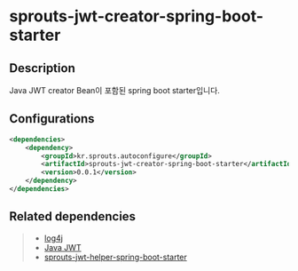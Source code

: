 # sprouts-jwt-creator-spring-boot-starter

## Description
Java JWT creator Bean이 포함된 spring boot starter입니다.

## Configurations
```xml
<dependencies>
    <dependency>
        <groupId>kr.sprouts.autoconfigure</groupId>
        <artifactId>sprouts-jwt-creator-spring-boot-starter</artifactId>
        <version>0.0.1</version>
    </dependency>
</dependencies>
```

## Related dependencies
> * [log4j](https://logging.apache.org/log4j/2.x/)
> * [Java JWT](https://github.com/jwtk/jjwt)
> * [sprouts-jwt-helper-spring-boot-starter](http://gitlab.sprouts.kr/sprouts/autoconfigure/sprouts-jwt-helper-spring-boot-starter)